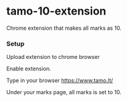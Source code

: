 # tamo-10-extension
Chrome extension that makes all marks as 10.

### Setup
Upload extension to chrome browser

Enable extension.

Type in your browser https://www.tamo.lt/

Under your marks page, all marks is set to 10.
